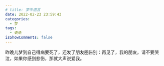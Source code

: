 ```yaml
---
# title: 梦中遗言
date: 2022-02-23 23:59:43
categories:
  - 梦
tags:
  - 说说
isShowComments: false
---
```


昨晚儿梦到自己得病要死了，还发了朋友圈告别：再见了，我的朋友，请不要哭泣，如果你感到悲伤，那就大声说爱我。
